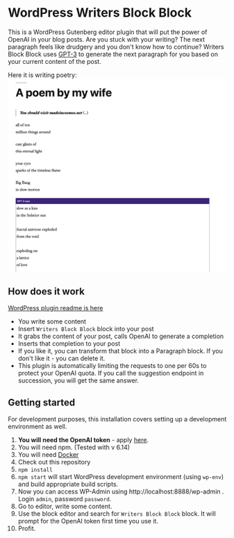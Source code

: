 # WordPress Writers Block Block

This is a WordPress Gutenberg editor plugin that will put the power of OpenAI in your blog posts.
Are you stuck with your writing? The next paragraph feels like drudgery and you don't know how to continue?
Writers Block Block uses [GPT-3](https://deliber.at/2020/gpt-3/) to generate the next paragraph for you based on your current content of the post.

Here it is writing poetry:
![Generated poetry](./assets/screenshot-1.png)

## How does it work

[WordPress plugin readme is here](./readme.txt)

- You write some content
- Insert `Writers Block Block` block into your post
- It grabs the content of your post, calls OpenAI to generate a completion
- Inserts that completion to your post
- If you like it, you can transform that block into a Paragraph block. If you don't like it - you can delete it.
- This plugin is automatically limiting the requests to one per 60s to protect your OpenAI quota. If you call the suggestion endpoint in succession, you will get the same answer.

## Getting started

For development purposes, this installation covers setting up a development environment as well. 

1. **You will need the OpenAI token** - apply [here](https://beta.openai.com/).
2. You will need npm. (Tested with v 6.14)
3. You will need [Docker](https://www.docker.com/products/docker-desktop)
4. Check out this repository
5. `npm install`
6. `npm start` will start WordPress development environment (using `wp-env`) and build appropriate build scripts.
7. Now you can access WP-Admin using http://localhost:8888/wp-admin . Login `admin`, password `password`.
8. Go to editor, write some content.
9.  Use the block editor and search for `Writers Block Block` block. It will prompt for the OpenAI token first time you use it.
10. Profit.

